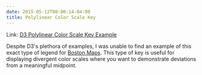 ```yaml
---
date: 2015-05-12T00:00:14-04:00
title: Polylinear Color Scale Key
---
```

Link: [D3 Polylinear Color Scale Key Example](http://bl.ocks.org/dj/ddc0adc41f590981d477)

Despite D3's plethora of examples, I was unable to find an example of this exact type of legend for [Boston Maps](http://hartman.dj/boston/). This type of key is useful for displaying divergent color scales where you want to demonstrate deviations from a meaningful midpoint.


